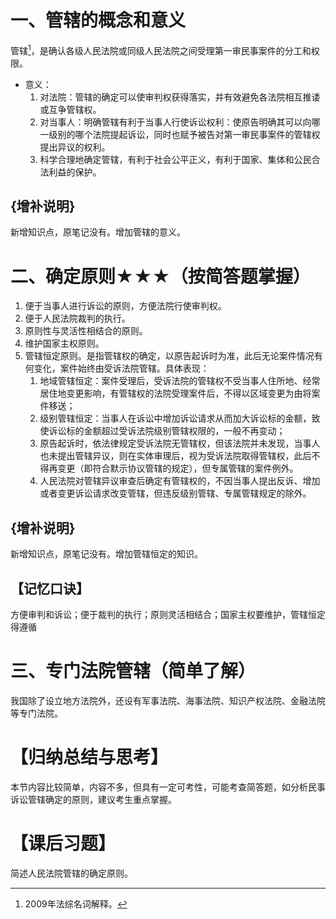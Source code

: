 # 一、管辖的概念和意义
管辖[^1]，是确认各级人民法院或同级人民法院之间受理第一审民事案件的分工和权限。

- 意义：
	1. 对法院：管辖的确定可以使审判权获得落实，并有效避免各法院相互推诿或互争管辖权。
	2. 对当事人：明确管辖有利于当事人行使诉讼权利：使原告明确其可以向哪一级别的哪个法院提起诉讼，同时也赋予被告对第一审民事案件的管辖权提出异议的权利。
	3. 科学合理地确定管辖，有利于社会公平正义，有利于国家、集体和公民合法利益的保护。
## {增补说明}
新增知识点，原笔记没有。增加管辖的意义。
# 二、确定原则★★★（按简答题掌握）
1. 便于当事人进行诉讼的原则，方便法院行使审判权。
2. 便于人民法院裁判的执行。
3. 原则性与灵活性相结合的原则。
4. 维护国家主权原则。
5. 管辖恒定原则。是指管辖权的确定，以原告起诉时为准，此后无论案件情况有何变化，案件始终由受诉法院管辖。具体表现：
	1. 地域管辖恒定：案件受理后，受诉法院的管辖权不受当事人住所地、经常居住地变更影响，有管辖权的法院受理案件后，不得以区域变更为由将案件移送；
	2. 级别管辖恒定：当事人在诉讼中增加诉讼请求从而加大诉讼标的金额，致使诉讼标的金额超过受诉法院级别管辖权限的，一般不再变动；
	3. 原告起诉时，依法律规定受诉法院无管辖权，但该法院并未发现，当事人也未提出管辖异议，则在实体审理后，视为受诉法院取得管辖权，此后不得再变更（即符合默示协议管辖的规定），但专属管辖的案件例外。
	4. 人民法院对管辖异议审查后确定有管辖权的，不因当事人提出反诉、增加或者变更诉讼请求改变管辖，但违反级别管辖、专属管辖规定的除外。
## {增补说明}
新增知识点，原笔记没有。增加管辖恒定的知识。
## 【记忆口诀】
方便审判和诉讼；便于裁判的执行；原则灵活相结合；国家主权要维护，管辖恒定得遵循
# 三、专门法院管辖（简单了解）
我国除了设立地方法院外，还设有军事法院、海事法院、知识产权法院、金融法院等专门法院。
# 【归纳总结与思考】
本节内容比较简单，内容不多，但具有一定可考性，可能考查简答题，如分析民事诉讼管辖确定的原则，建议考生重点掌握。
# 【课后习题】
简述人民法院管辖的确定原则。

[^1]:2009年法综名词解释。